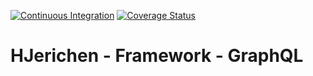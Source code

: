 [![Continuous Integration](https://github.com/hjerichen/framework.graphql/workflows/Continuous%20Integration/badge.svg?branch=master)](https://github.com/hjerichen/framework.graphql/actions)
[![Coverage Status](https://coveralls.io/repos/github/hjerichen/framework.graphql/badge.svg?branch=master&service=github)](https://coveralls.io/github/hjerichen/framework.graphql?branch=master)

# HJerichen - Framework - GraphQL
